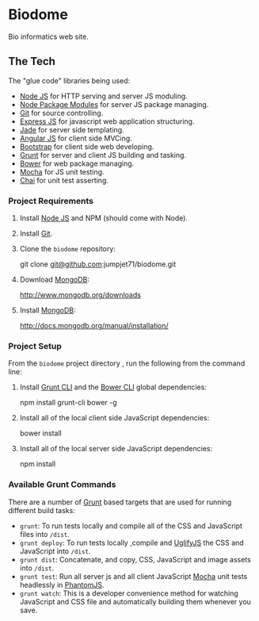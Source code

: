 # Biodome

 Bio informatics web site.

## The Tech

The "glue code" libraries being used:

* [Node JS](http://nodejs.org/) for HTTP serving and server JS moduling.
* [Node Package Modules](https://npmjs.org/) for server JS package managing.
* [Git](http://git-scm.com/) for source controlling.
* [Express JS](http://www.expressjs.com/) for javascript web application structuring.
* [Jade](http://www.jade-lang.com/) for server side templating.
* [Angular JS](http://angularjs.org/) for client side MVCing.
* [Bootstrap](http://twitter.github.com/bootstrap/) for client side web developing.
* [Grunt](http://www.gruntjs.com/) for server and client JS building and tasking.
* [Bower](http://bower.io/) for web package managing.
* [Mocha](http://visionmedia.github.io/mocha/) for JS unit testing.
* [Chai](http://chaijs.com/) for unit test asserting.

### Project Requirements

1) Install [Node JS](http://nodejs.org/) and NPM (should come with Node).

2) Install [Git](http://git-scm.com/).

3) Clone the `biodome` repository:

    git clone git@github.com:jumpjet71/biodome.git

4) Download [MongoDB](http://www.mongodb.org/):

    http://www.mongodb.org/downloads

5) Install [MongoDB](http://www.mongodb.org/):

    http://docs.mongodb.org/manual/installation/

### Project Setup

From the `biodome` project directory , run the following from the command line:

1) Install [Grunt CLI](https://github.com/gruntjs/grunt-cli) and the [Bower CLI](http://sindresorhus.com/bower-components/) global dependencies:

	npm install grunt-cli bower -g

2) Install all of the local client side JavaScript dependencies:

	bower install

3) Install all of the local server side JavaScript dependencies:

	npm install

### Available Grunt Commands

There are a number of [Grunt](http://www.gruntjs.com/) based targets that are used for running different build tasks:

* `grunt`: To run tests locally and compile all of the CSS and JavaScript files into `/dist`.
* `grunt deploy`: To run tests locally ,compile and [UglifyJS](http://lisperator.net/uglifyjs/) the CSS and JavaScript into `/dist`.
* `grunt dist`: Concatenate, and copy, CSS, JavaScript and image assets into `/dist`.
* `grunt test`: Run all server js and all client JavaScript [Mocha](http://visionmedia.github.io/mocha/) unit tests headlessly in [PhantomJS](http://phantomjs.org/).
* `grunt watch`: This is a developer convenience method for watching JavaScript and CSS file and automatically building them whenever you save.